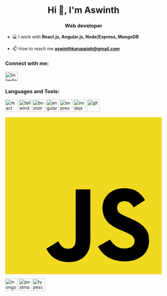 <h1 align="center">Hi 👋, I'm Aswinth</h1>
<h3 align="center">Web developer</h3>

<!-- <p align="left"> <img src="https://komarev.com/ghpvc/?username=akmadan&label=Profile%20views&color=0e75b6&style=flat" alt="akmadan" /> </p>

<p align="left"> <a href="https://github.com/ryo-ma/github-profile-trophy"><img src="https://github-profile-trophy.vercel.app/?username=akmadan" alt="akmadan" /></a> </p>

<p align="left"> <a href="https://twitter.com/" target="blank"><img src="https://img.shields.io/twitter/follow/?logo=twitter&style=for-the-badge" alt="" /></a> </p> -->

- 💻 I work with **React.js, Angular.js, Node/Express, MongoDB**

- 📫 How to reach me **aswinthkaruppiah@gmail.com**

<h3 align="left">Connect with me:</h3>
<p align="left">
<a href="https://www.linkedin.com/in/aswinth-k-35281b21b/" target="blank"><img align="center" src="https://www.vectorlogo.zone/logos/linkedin/linkedin-icon.svg" alt="linkedin.com/in/aswinth-k-35281b21b" height="30" width="40" /></a>
<!--<a href="https://instagram.com/https://www.instagram.com/akshitmadan_/" target="blank"><img align="center" src="https://raw.githubusercontent.com/rahuldkjain/github-profile-readme-generator/master/src/images/icons/Social/instagram.svg" alt="https://www.instagram.com/akshitmadan_/" height="30" width="40" /></a>
<a href="https://www.youtube.com/c/https://www.youtube.com/channel/ucblphb6_k7x1p28ocyxmswg" target="blank"><img align="center" src="https://raw.githubusercontent.com/rahuldkjain/github-profile-readme-generator/master/src/images/icons/Social/youtube.svg" alt="https://www.youtube.com/channel/ucblphb6_k7x1p28ocyxmswg" height="30" width="40" /></a>
</p> -->

<h3 align="left">Languages and Tools:</h3>
<p align="left"> 
  <img src="https://www.vectorlogo.zone/logos/reactjs/reactjs-icon.svg" alt="react" width="40" height="40"/>
  <img src="https://www.vectorlogo.zone/logos/tailwindcss/tailwindcss-icon.svg" alt="tailwindcss" width="40" height="40"/>
  <img src="https://www.vectorlogo.zone/logos/getbootstrap/getbootstrap-icon.svg" alt="bootstrap" width="40" height="40"/>
  <img src="https://www.vectorlogo.zone/logos/angular/angular-icon.svg" alt="angular" width="40" height="40"/>
  <img src="https://www.vectorlogo.zone/logos/expressjs/expressjs-icon.svg" alt="expressjs" width="40" height="40"/>
  <img src="https://www.vectorlogo.zone/logos/nodejs/nodejs-icon.svg" alt="nodejs" width="40" height="40"/>
  <img src="https://www.vectorlogo.zone/logos/git-scm/git-scm-icon.svg" alt="git" width="40" height="40"/>  
 
  <svg xmlns="http://www.w3.org/2000/svg" viewBox="0 0 24 24" id="javascript"><path fill="#F0D91F" d="M0 0h24v24H0z"></path><path d="M19.784 18.629c-.255-.961-2.251-1.185-3.616-2.205-1.38-.93-1.709-3.18-.569-4.471.39-.48 1.034-.84 1.71-1.005l.705-.089c1.365-.031 2.204.329 2.834 1.034.182.179.316.36.586.78-.721.449-.721.449-1.755 1.125-.226-.48-.586-.78-.976-.9-.6-.18-1.365.014-1.515.66-.059.195-.045.375.046.705.243.555 1.061.795 1.797 1.14 2.115.858 2.828 1.778 3.003 2.873l-.046-.067c.166.945-.045 1.56-.074 1.65-.781 2.67-5.131 2.76-6.871 1.004-.36-.42-.6-.629-.81-1.109l1.83-1.051c.495.75.944 1.156 1.755 1.336 1.096.135 2.206-.24 1.966-1.41zm-11.651.347c.017 0 .064.091.127.196.233.389.434.659.83.855.386.121 1.236.209 1.566-.48.201-.348.138-1.479.138-2.711 0-1.941.009-3.867.009-5.805h2.248l-.004.056c0 2.07.012 4.125 0 6.179.005 1.276.113 2.416-.397 3.346-.353.72-1.028 1.185-1.811 1.411-1.203.27-2.352.105-3.207-.405-.574-.345-1.019-.887-1.324-1.517l1.825-1.125z"></path></svg>

  <img src="https://www.vectorlogo.zone/logos/mongodb/mongodb-icon.svg" alt="mongodb" width="40" height="40"/>
  <img src="https://www.vectorlogo.zone/logos/getpostman/getpostman-icon.svg" alt="postman" width="40" height="40"/>    
  <img src="https://www.vectorlogo.zone/logos/typescriptlang/typescriptlang-icon.svg" alt="typescript" width="40" height="40"/>
</p>

<!-- <p><img align="left" src="https://github-readme-stats.vercel.app/api/top-langs?username=akmadan&show_icons=true&locale=en&layout=compact" alt="akmadan" /></p>

<p>&nbsp;<img align="center" src="https://github-readme-stats.vercel.app/api?username=akmadan&show_icons=true&locale=en" alt="akmadan" /></p> -->

<!--<p><img align="center" src="https://github-readme-streak-stats.herokuapp.com/?user=AswinKaruppiah&" alt="AswinKaruppiah" /></p>-->

